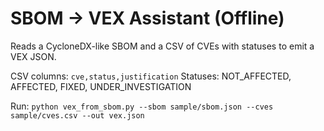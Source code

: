 # SBOM → VEX Assistant (Offline)

Reads a CycloneDX-like SBOM and a CSV of CVEs with statuses to emit a VEX JSON.

CSV columns: `cve,status,justification`
Statuses: NOT_AFFECTED, AFFECTED, FIXED, UNDER_INVESTIGATION

Run: `python vex_from_sbom.py --sbom sample/sbom.json --cves sample/cves.csv --out vex.json`
